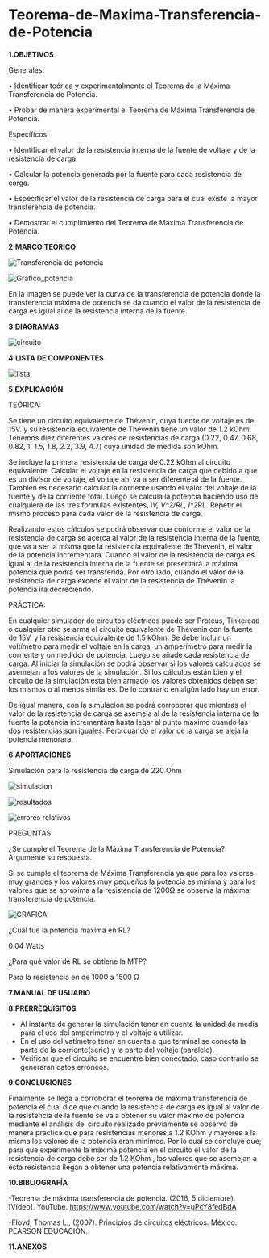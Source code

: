 # Teorema-de-Maxima-Transferencia-de-Potencia

**1.OBJETIVOS**

Generales:

•	Identificar teórica y experimentalmente el Teorema de la Máxima Transferencia de Potencia.

•	 Probar de manera experimental el Teorema de Máxima Transferencia de Potencia. 

Específicos:

•	Identificar el valor de la resistencia interna de la fuente de voltaje y de la resistencia de carga. 

•	Calcular la potencia generada por la fuente para cada resistencia de carga. 

•	Especificar el valor de la resistencia de carga para el cual existe la mayor transferencia de potencia. 

•	Demostrar el cumplimiento del Teorema de Máxima Transferencia de Potencia. 


**2.MARCO TEÓRICO**

![Transferencia de potencia](https://github.com/Katherine01-Arevalo/Teorema-de-Maxima-Transferencia-de-Potencia/blob/main/img/Transferencia%20de%20potencia.png)

![Grafico_potencia](https://github.com/Katherine01-Arevalo/Teorema-de-Maxima-Transferencia-de-Potencia/blob/main/img/Grafico_potencia.png)

En la imagen se puede ver la curva de la transferencia de potencia donde la transferencia máxima de potencia se da cuando el valor de la resistencia de carga es igual al de la resistencia interna de la fuente.  

**3.DIAGRAMAS**

![circuito](https://github.com/Katherine01-Arevalo/Teorema-de-Maxima-Transferencia-de-Potencia/blob/main/img/circuito.png)

**4.LISTA DE COMPONENTES**

![lista](https://github.com/Katherine01-Arevalo/Teorema-de-Maxima-Transferencia-de-Potencia/blob/main/img/materiales.png)

**5.EXPLICACIÓN**

TEÓRICA:

Se tiene un circuito equivalente de Thévenin, cuya fuente de voltaje es de 15V. y su resistencia equivalente de Thévenin tiene un valor de 1.2 kOhm. Tenemos diez diferentes valores de resistencias de carga (0.22, 0.47, 0.68, 0.82, 1, 1.5, 1.8, 2.2, 3.9, 4.7) cuya unidad de medida son kOhm. 

Se incluye la primera resistencia de carga de 0.22 kOhm al circuito equivalente. Calcular el voltaje en la resistencia de carga que debido a que es un divisor de voltaje, el voltaje ahí va a ser diferente al de la fuente. También es necesario calcular la corriente usando el valor del voltaje de la fuente y de la corriente total. Luego se calcula la potencia haciendo uso de cualquiera de las tres formulas existentes, I*V, V^2/RL, I^2*RL.  Repetir el mismo proceso para cada valor de la resistencia de carga. 

Realizando estos cálculos se podrá observar que conforme el valor de la resistencia de carga se acerca al valor de la resistencia interna de la fuente, que va a ser la misma que la resistencia equivalente de Thévenin, el valor de la potencia incrementara. Cuando el valor de la resistencia de carga es igual al de la resistencia interna de la fuente se presentará la máxima potencia que podrá ser transferida. Por otro lado, cuando el valor de la resistencia de carga excede el valor de la resistencia de Thévenin la potencia ira decreciendo. 

PRÁCTICA:

En cualquier simulador de circuitos eléctricos puede ser Proteus, Tinkercad o cualquier otro se arma el circuito equivalente de Thévenin con la fuente de 15V. y la resistencia equivalente de 1.5 kOhm. Se debe incluir un voltímetro para medir el voltaje en la carga, un amperímetro para medir la corriente y un medidor de potencia. Luego se añade cada resistencia de carga. Al iniciar la simulación se podrá observar si los valores calculados se asemejan a los valores de la simulación. Si los cálculos están bien y el circuito de la simulación esta bien armado los valores obtenidos deben ser los mismos o al menos similares. De lo contrario en algún lado hay un error. 

De igual manera, con la simulación se podrá corroborar que mientras el valor de la resistencia de carga se asemeja al de la resistencia interna de la fuente la potencia incrementara hasta legar al punto máximo cuando las dos resistencias son iguales. Pero cuando el valor de la carga se aleja la potencia menorara. 



**6.APORTACIONES**

Simulación para  la resistencia de carga  de 220 Ohm

![simulacion](https://github.com/Katherine01-Arevalo/Teorema-de-Maxima-Transferencia-de-Potencia/blob/main/img/simulacion.png)

![resultados](https://github.com/Katherine01-Arevalo/Teorema-de-Maxima-Transferencia-de-Potencia/blob/main/img/potencia.png)

![errores relativos](https://github.com/Katherine01-Arevalo/Teorema-de-Maxima-Transferencia-de-Potencia/blob/main/img/errores.png)


PREGUNTAS

¿Se cumple el Teorema de la Máxima Transferencia de Potencia? Argumente su respuesta.

Si se cumple  el teorema de Máxima Transferencia ya que para los valores  muy grandes y los valores muy pequeños  la potencia es mínima y para los valores que se aproxima a la resistencia de 1200Ω se observa la máxima transferencia de potencia.

![GRAFICA](https://github.com/Katherine01-Arevalo/Teorema-de-Maxima-Transferencia-de-Potencia/blob/main/img/grafica.png)

¿Cuál fue la potencia máxima en RL?

0.04 Watts

¿Para qué valor de RL se obtiene la MTP?

Para la resistencia en de 1000 a 1500 Ω


**7.MANUAL DE USUARIO** 

**8.PRERREQUISITOS**

- Al instante de generar la simulación tener en cuenta la unidad de media para el uso del amperímetro y el voltaje a utilizar.
- En el uso del vatímetro tener en cuenta  a que terminal se conecta la parte de la corriente(serie) y la parte del voltaje (paralelo).
- Verificar que el circuito se encuentre bien conectado, caso contrario se generaran datos erróneos.


**9.CONCLUSIONES**

Finalmente se llega a corroborar el teorema de  máxima  transferencia de potencia el cual dice que cuando la resistencia de  carga es igual al valor de la resistencia de la fuente se va a obtener su valor máximo de potencia mediante el análisis del circuito realizado previamente se observó de manera practica que para resistencias menores a 1.2 KOhm y mayores a la misma los valores de la potencia eran mínimos. Por lo cual se concluye que; para que experimente la máxima potencia  en el circuito el valor de la resistencia de carga debe ser de 1.2 KOhm , los valores que se asemejan  a esta resistencia  llegan a obtener una potencia relativamente máxima.

**10.BIBLIOGRAFÍA**

-Teorema de máxima transferencia de potencia. (2016, 5 diciembre). [Vídeo]. YouTube. https://www.youtube.com/watch?v=uPcY8fedBdA

-Floyd, Thomas L., (2007). Principios de circuitos eléctricos. México. PEARSON EDUCACIÓN.

**11.ANEXOS**
